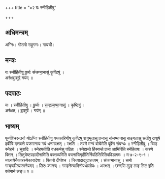 +++
title = "०२ यः स्नीहितीषु"

+++
## अधिमन्त्रम्
अग्निः। गोतमो राहूगणः। गायत्री।

## मन्त्रः
यः स्नीहि॑तीषु पू॒र्व्यः सं॑जग्मा॒नासु॑ कृ॒ष्टिषु॑ ।  
अर॑क्षद्दा॒शुषे॒ गय॑म् ॥

## पदपाठः
यः । स्नीहि॑तीषु । पू॒र्व्यः । स॒म्ऽज॒ग्मा॒नासु॑ । कृ॒ष्टिषु॑ ।  
अर॑क्षत् । दा॒शुषे॑ । गय॑म् ॥

## भाष्यम्
पूर्व्यश्चिरन्तनो योऽग्निः स्नीहितीषु वधकारिणीषु कृष्टिषु शत्रुभूतासु प्रजासु संजग्मानासु सङ्गतासु सतीषु दाशुषे हवींषि दत्तवत्ते यजमानाय गयं धनमरक्षत् । रक्षति । तस्मै मन्त्रं वोचेमेति पूर्वेण संबन्धः ॥ स्नीहितीषु । ष्णिह स्नेहने । चुरादिः । स्नेहयतीति वधकर्मसु पठितः । स्नेह्यन्ते हिंस्यन्ते प्रजा आभिरिति स्नेहितयः । करणे क्तिन् । तितुत्रेष्टग्रहादीनामिति वक्तव्यमिति वचनान्निगृहीतिर्निपठितिरितिवदिडागमः । म ७-२-९-१ । व्यत्ययेनैकारस्येकारादेशः । क्तिनो दीर्घश्च । नित्त्वादाद्युदात्तत्वम् । संजग्मानासु । समो गम्यृच्छीत्यात्मनेपदम् । लिटः कानच् । गमहनेत्यादिनोपधालोपः । अरक्षत् । छन्दसि लुङ् लङ् लिट इति वर्तमाने लङ्॥ २ ॥